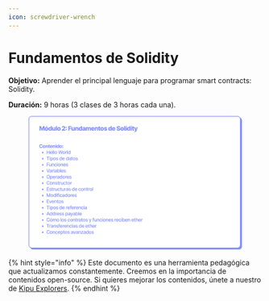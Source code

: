 ```yaml
---
icon: screwdriver-wrench
---
```


# Fundamentos de Solidity

**Objetivo:** Aprender el principal lenguaje para programar smart contracts: Solidity.&#x20;

**Duración:** 9 horas (3 clases de 3 horas cada una).

<figure><img src="../../.gitbook/assets/EDP_mod2.png" alt=""><figcaption></figcaption></figure>

{% hint style="info" %}
Este documento es una herramienta pedagógica que actualizamos constantemente. Creemos en la importancia de contenidos open-source. Si quieres mejorar los contenidos, únete a nuestro de [Kipu Explorers](../../contribuye/kipu-explorer.md).
{% endhint %}
